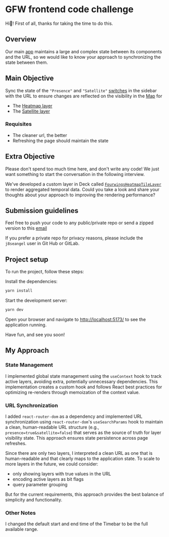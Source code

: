 # GFW frontend code challenge

Hi👋! First of all, thanks for taking the time to do this.

## Overview

Our main [app](https://globalfishingwatch.org/map) maintains a large and complex state between its components and the URL, so we would like to know your approach to synchronizing the state between them.

## Main Objective

Sync the state of the `"Presence"` and `"Satellite"` [switches](src/components/Sidebar.tsx) in the sidebar with the URL to ensure changes are reflected on the visibility in the [Map](src/components/Main.tsx) for

- The [Heatmap layer](src/layers/FourwingsHeatmapTileLayer.ts)
- The [Satellite layer](src/layers/SatelliteLayer.ts)

### Requisites

- The cleaner url, the better
- Refreshing the page should maintain the state

## Extra Objective

Please don't spend too much time here, and don't write any code!
We just want something to start the conversation in the following interview.

We've developed a custom layer in Deck called [`FourwingsHeatmapTileLayer`](src/layers/FourwingsHeatmapTileLayer.ts) to render aggregated temporal data.
Could you take a look and share your thoughts about your approach to improving the rendering performance?

## Submission guidelines

Feel free to push your code to any public/private repo or send a zipped version to this [email](joseangel@globalfishingwatch.org)

If you prefer a private repo for privacy reasons, please include the `j8seangel` user in Git Hub or GitLab.

## Project setup

To run the project, follow these steps:

Install the dependencies:

```bash
yarn install
```

Start the development server:

```bash
yarn dev
```

Open your browser and navigate to <http://localhost:5173/> to see the application running.

Have fun, and see you soon!

## My Approach

### State Management

I implemented global state management using the `useContext` hook to track active layers, avoiding extra, potentially unnecessary dependencies. This implementation creates a custom hook and follows React best practices for optimizing re-renders through memoization of the context value.

### URL Synchronization

I added `react-router-dom` as a dependency and implemented URL synchronization using `react-router-dom`'s `useSearchParams` hook to maintain a clean, human-readable URL structure (e.g., `presence=true&satellite=false`) that serves as the source of truth for layer visibility state. This approach ensures state persistence across page refreshes.

Since there are only two layers, I interpreted a clean URL as one that is human-readable and that clearly maps to the application state. To scale to more layers in the future, we could consider:

- only showing layers with true values in the URL
- encoding active layers as bit flags
- query parameter grouping

But for the current requirements, this approach provides the best balance of simplicity and functionality.

### Other Notes

I changed the default start and end time of the Timebar to be the full available range.
